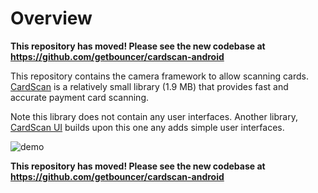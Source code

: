 # Overview
**This repository has moved! Please see the new codebase at https://github.com/getbouncer/cardscan-android**

This repository contains the camera framework to allow scanning cards. [CardScan](https://cardscan.io/) is a relatively small library (1.9 MB) that provides fast and accurate payment card scanning.

Note this library does not contain any user interfaces. Another library, [CardScan UI](https://github.com/getbouncer/cardscan-ui-android) builds upon this one any adds simple user interfaces. 

![demo](docs/images/demo.gif)

**This repository has moved! Please see the new codebase at https://github.com/getbouncer/cardscan-android**
